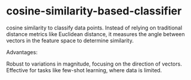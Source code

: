 # cosine-similarity-based-classifier
cosine similarity to classify data points. Instead of relying on traditional distance metrics like Euclidean distance, it measures the angle between vectors in the feature space to determine similarity.


Advantages:

Robust to variations in magnitude, focusing on the direction of vectors.
Effective for tasks like few-shot learning, where data is limited.
